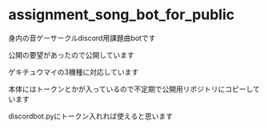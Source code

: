 # assignment_song_bot_for_public

身内の音ゲーサークルdiscord用課題曲botです

公開の要望があったので公開しています

ゲキチュウマイの3機種に対応しています

本体にはトークンとかが入っているので不定期で公開用リポジトリにコピーしています



discordbot.pyにトークン入れれば使えると思います
